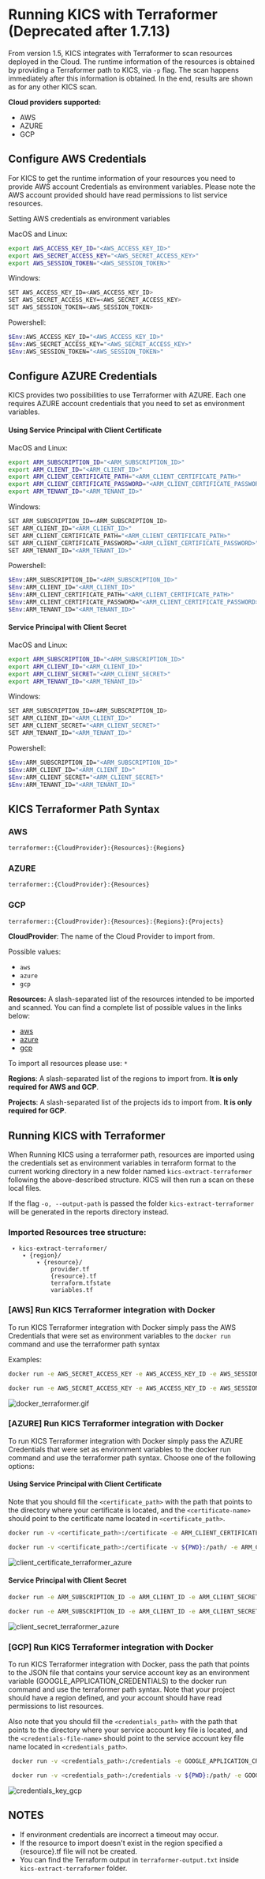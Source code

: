 # Running KICS with Terraformer (Deprecated after 1.7.13)

From version 1.5, KICS integrates with Terraformer to scan resources deployed in the Cloud. The runtime information of the resources is obtained by providing a Terraformer path to KICS, via `-p` flag. The scan happens immediately after this information is obtained. In the end, results are shown as for any other KICS scan.

**Cloud providers supported:**
- AWS
- AZURE
- GCP

## Configure AWS Credentials

For KICS to get the runtime information of your resources you need to provide AWS account Credentials as environment variables. Please note the AWS account provided should have read permissions to list service resources.

Setting AWS credentials as environment variables

MacOS and Linux:
```sh
export AWS_ACCESS_KEY_ID="<AWS_ACCESS_KEY_ID>"
export AWS_SECRET_ACCESS_KEY="<AWS_SECRET_ACCESS_KEY>"
export AWS_SESSION_TOKEN="<AWS_SESSION_TOKEN>"
```

Windows:

```sh
SET AWS_ACCESS_KEY_ID=<AWS_ACCESS_KEY_ID>
SET AWS_SECRET_ACCESS_KEY=<AWS_SECRET_ACCESS_KEY>
SET AWS_SESSION_TOKEN=<AWS_SESSION_TOKEN>
```

Powershell:

```sh
$Env:AWS_ACCESS_KEY_ID="<AWS_ACCESS_KEY_ID>"
$Env:AWS_SECRET_ACCESS_KEY="<AWS_SECRET_ACCESS_KEY>"
$Env:AWS_SESSION_TOKEN="<AWS_SESSION_TOKEN>"
```


## Configure AZURE Credentials
KICS provides two possibilities to use Terraformer with AZURE. Each one requires AZURE account credentials that you need to set as environment variables.

#### Using Service Principal with Client Certificate

MacOS and Linux:
```sh
export ARM_SUBSCRIPTION_ID="<ARM_SUBSCRIPTION_ID>"
export ARM_CLIENT_ID="<ARM_CLIENT_ID>"
export ARM_CLIENT_CERTIFICATE_PATH="<ARM_CLIENT_CERTIFICATE_PATH>"
export ARM_CLIENT_CERTIFICATE_PASSWORD="<ARM_CLIENT_CERTIFICATE_PASSWORD>"
export ARM_TENANT_ID="<ARM_TENANT_ID>"
```

Windows:

```sh
SET ARM_SUBSCRIPTION_ID=<ARM_SUBSCRIPTION_ID>
SET ARM_CLIENT_ID="<ARM_CLIENT_ID>"
SET ARM_CLIENT_CERTIFICATE_PATH="<ARM_CLIENT_CERTIFICATE_PATH>"
SET ARM_CLIENT_CERTIFICATE_PASSWORD="<ARM_CLIENT_CERTIFICATE_PASSWORD>"
SET ARM_TENANT_ID="<ARM_TENANT_ID>"
```

Powershell:

```sh
$Env:ARM_SUBSCRIPTION_ID="<ARM_SUBSCRIPTION_ID>"
$Env:ARM_CLIENT_ID="<ARM_CLIENT_ID>"
$Env:ARM_CLIENT_CERTIFICATE_PATH="<ARM_CLIENT_CERTIFICATE_PATH>"
$Env:ARM_CLIENT_CERTIFICATE_PASSWORD="<ARM_CLIENT_CERTIFICATE_PASSWORD>"
$Env:ARM_TENANT_ID="<ARM_TENANT_ID>"
```

#### Service Principal with Client Secret

MacOS and Linux:
```sh
export ARM_SUBSCRIPTION_ID="<ARM_SUBSCRIPTION_ID>"
export ARM_CLIENT_ID="<ARM_CLIENT_ID>"
export ARM_CLIENT_SECRET="<ARM_CLIENT_SECRET>"
export ARM_TENANT_ID="<ARM_TENANT_ID>"
```

Windows:

```sh
SET ARM_SUBSCRIPTION_ID=<ARM_SUBSCRIPTION_ID>
SET ARM_CLIENT_ID="<ARM_CLIENT_ID>"
SET ARM_CLIENT_SECRET="<ARM_CLIENT_SECRET>"
SET ARM_TENANT_ID="<ARM_TENANT_ID>"
```

Powershell:

```sh
$Env:ARM_SUBSCRIPTION_ID="<ARM_SUBSCRIPTION_ID>"
$Env:ARM_CLIENT_ID="<ARM_CLIENT_ID>"
$Env:ARM_CLIENT_SECRET="<ARM_CLIENT_SECRET>"
$Env:ARM_TENANT_ID="<ARM_TENANT_ID>"
```

## KICS Terraformer Path Syntax


### AWS

```sh
terraformer::{CloudProvider}:{Resources}:{Regions}
```

### AZURE
```sh
terraformer::{CloudProvider}:{Resources}
```

### GCP
```sh
terraformer::{CloudProvider}:{Resources}:{Regions}:{Projects}
```

**CloudProvider**: The name of the Cloud Provider to import from.

Possible values:
- `aws`
- `azure`
- `gcp`

**Resources:** A slash-separated list of the resources intended to be imported and scanned.
You can find a complete list of possible values in the links below:
- [aws](https://github.com/GoogleCloudPlatform/terraformer/blob/master/docs/aws.md#supported-services)
- [azure](https://github.com/GoogleCloudPlatform/terraformer/blob/master/docs/azure.md#list-of-supported-azure-resources)
- [gcp](https://github.com/GoogleCloudPlatform/terraformer/blob/master/docs/gcp.md)

To import all resources please use: `*`

**Regions**: A slash-separated list of the regions to import from. **It is only required for AWS and GCP**.

**Projects**: A slash-separated list of the projects ids to import from. **It is only required for GCP**.

## Running KICS with Terraformer

When Running KICS using a terraformer path, resources are imported using the credentials set as environment variables in terraform format to the current working directory in a new folder named `kics-extract-terraformer` following the above-described structure.
KICS will then run a scan on these local files.

If the flag `-o, --output-path` is passed the folder `kics-extract-terraformer` will be generated in the reports directory instead.

### Imported Resources tree structure:

```
 ▾ kics-extract-terraformer/
    ▾ {region}/
        ▾ {resource}/
            provider.tf
            {resource}.tf
            terraform.tfstate
            variables.tf
```

### [AWS] Run KICS Terraformer integration with Docker

To run KICS Terraformer integration with Docker simply pass the AWS Credentials that were set as environment variables to the `docker run` command and use the terraformer path syntax

Examples:

```sh
docker run -e AWS_SECRET_ACCESS_KEY -e AWS_ACCESS_KEY_ID -e AWS_SESSION_TOKEN checkmarx/kics:latest scan -p "terraformer::aws:vpc:eu-west-2" -v --no-progress
```
```sh
docker run -e AWS_SECRET_ACCESS_KEY -e AWS_ACCESS_KEY_ID -e AWS_SESSION_TOKEN -v ${PWD}:/path/ checkmarx/kics:latest scan -p "terraformer::aws:vpc:eu-west-2" -v --no-progress -o /path/results
```

![docker_terraformer.gif](img/docker_terraformer.gif)

### [AZURE] Run KICS Terraformer integration with Docker
To run KICS Terraformer integration with Docker simply pass the AZURE Credentials that were set as environment variables to the docker run command and use the terraformer path syntax. Choose one of the following options:

#### Using Service Principal with Client Certificate
Note that you should fill the `<certificate_path>` with the path that points to the directory where your certificate is located, and the `<certificate-name>` should point to the certificate name located in `<certificate_path>`.

```sh
docker run -v <certificate_path>:/certificate -e ARM_CLIENT_CERTIFICATE_PATH=/certificate/<certificate_name>.pfx -e ARM_CLIENT_CERTIFICATE_PASSWORD -e ARM_TENANT_ID -e ARM_CLIENT_ID -e ARM_SUBSCRIPTION_ID checkmarx/kics:latest scan -p "terraformer::azure:storage_account" -v --no-progress
```
```sh
docker run -v <certificate_path>:/certificate -v ${PWD}:/path/ -e ARM_CLIENT_CERTIFICATE_PATH=/certificate/<certificate_name>.pfx -e ARM_CLIENT_CERTIFICATE_PASSWORD -e ARM_TENANT_ID -e ARM_CLIENT_ID -e ARM_SUBSCRIPTION_ID checkmarx/kics:latest scan -p "terraformer::azure:storage_account" -v --no-progress -o /path/results
```

![client_certificate_terraformer_azure](https://user-images.githubusercontent.com/74001161/152843317-7e83b70c-2a44-4f22-8a5e-fa9434950269.gif)


#### Service Principal with Client Secret
```sh
docker run -e ARM_SUBSCRIPTION_ID -e ARM_CLIENT_ID -e ARM_CLIENT_SECRET -e ARM_TENANT_ID checkmarx/kics:latest scan -p "terraformer::azure:storage_account" -v --no-progress
```
```sh
docker run -e ARM_SUBSCRIPTION_ID -e ARM_CLIENT_ID -e ARM_CLIENT_SECRET -e ARM_TENANT_ID -v ${PWD}:/path/ checkmarx/kics:latest scan -p "terraformer::azure:storage_account" -v --no-progress -o /path/results
```

![client_secret_terraformer_azure](https://user-images.githubusercontent.com/74001161/152833926-68b7cc56-23c0-4297-b308-56f4c6746e09.gif)


### [GCP] Run KICS Terraformer integration with Docker
To run KICS Terraformer integration with Docker, pass the path that points to the JSON file that contains your service account key as an environment variable (GOOGLE_APPLICATION_CREDENTIALS) to the docker run command and use the terraformer path syntax. Note that your project should have a region defined, and your account should have read permissions to list resources.

Also note that you should fill the `<credentials_path>` with the path that points to the directory where your service account key file is located, and the `<credentials-file-name>` should point to the service account key file name located in `<credentials_path>`.

```sh
 docker run -v <credentials_path>:/credentials -e GOOGLE_APPLICATION_CREDENTIALS=/credentials/<credentials-file-name> checkmarx/kics:latest scan -p "terraformer::gcp:gcs:us-east4:project" -v --no-progress --log-level=DEBUG
```
```sh
 docker run -v <credentials_path>:/credentials -v ${PWD}:/path/ -e GOOGLE_APPLICATION_CREDENTIALS=/credentials/<credentials-file-name> checkmarx/kics:latest scan -p "terraformer::gcp:gcs:us-east4:project" -v --no-progress --log-level=DEBUG -o /path/results
```

 ![credentials_key_gcp](https://user-images.githubusercontent.com/74001161/153022195-9d2a1cae-71c3-443a-ac08-4e2697f93469.gif)


## **NOTES**

- If environment credentials are incorrect a timeout may occur.
- If the resource to import doesn't exist in the region specified a {resource}.tf file will not be created.
- You can find the Terraform output in `terraformer-output.txt` inside `kics-extract-terraformer` folder.
